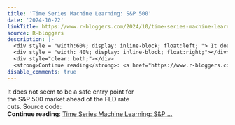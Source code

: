 ```yaml
---
title: 'Time Series Machine Learning: S&P 500'
date: '2024-10-22'
linkTitle: https://www.r-bloggers.com/2024/10/time-series-machine-learning-sp-500/
source: R-bloggers
description: |-
  <div style = "width:60%; display: inline-block; float:left; "> It does not seem to be a safe entry point for the S&#038;P 500 market ahead of the FED rate cuts. Source code:</div>
  <div style = "width: 40%; display: inline-block; float:right;"></div>
  <div style="clear: both;"></div>
  <strong>Continue reading</strong>: <a href="https://www.r-bloggers.com/2024/10/time-series-machine-learning-sp-500/">Time Series Machine Learning: S&P ...
disable_comments: true
---
```

<div style = "width:60%; display: inline-block; float:left; "> It does not seem to be a safe entry point for the S&#038;P 500 market ahead of the FED rate cuts. Source code:</div>
<div style = "width: 40%; display: inline-block; float:right;"></div>
<div style="clear: both;"></div>
<strong>Continue reading</strong>: <a href="https://www.r-bloggers.com/2024/10/time-series-machine-learning-sp-500/">Time Series Machine Learning: S&P ...
